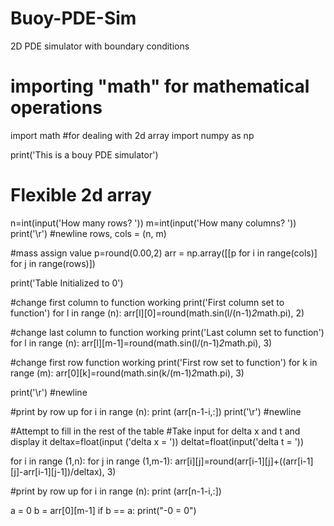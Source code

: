 # Buoy-PDE-Sim
2D PDE simulator with boundary conditions

# importing "math" for mathematical operations 
import math 
#for dealing with 2d array
import numpy as np

print('This is a bouy PDE simulator')

# Flexible 2d array
n=int(input('How many rows? '))
m=int(input('How many columns? '))
print('\r') #newline
rows, cols = (n, m) 

#mass assign value
p=round(0.00,2)
arr = np.array([[p for i in range(cols)] for j in range(rows)])

print('Table Initialized to 0')

#change first column to function working
print('First column set to function')
for l in range (n): 
  arr[l][0]=round(math.sin(l/(n-1)*2*math.pi), 2)

#change last column to function working
print('Last column set to function')
for l in range (n): 
  arr[l][m-1]=round(math.sin(l/(n-1)*2*math.pi), 3)

#change first row function working
print('First row set to function')
for k in range (m): 
  arr[0][k]=round(math.sin(k/(m-1)*2*math.pi), 3)

print('\r') #newline

#print by row up
for i in range (n):
  print (arr[n-1-i,:])
print('\r') #newline

#Attempt to fill in the rest of the table
#Take input for delta x and t and display it
deltax=float(input ('delta x = ')) 
deltat=float(input('delta t = '))


for i in range (1,n):
  for j in range (1,m-1):
    arr[i][j]=round(arr[i-1][j]+((arr[i-1][j]-arr[i-1][j-1])/deltax), 3)

#print by row up
for i in range (n):
  print (arr[n-1-i,:])


a = 0
b = arr[0][m-1]
if b == a:
  print("-0 = 0")
